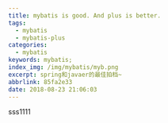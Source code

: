 ```yaml
---
title: mybatis is good. And plus is better.
tags:
  - mybatis
  - mybatis-plus
categories:
  - mybatis
keywords: mybatis;
index_img: /img/mybatis/myb.png
excerpt: spring和javaer的最佳拍档~
abbrlink: 85fa2e33
date: 2018-08-23 21:06:03
---
```

sss1111
